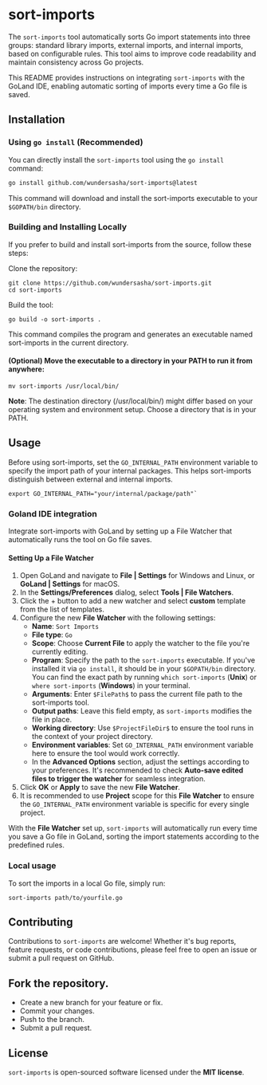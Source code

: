 # sort-imports

The `sort-imports` tool automatically sorts Go import statements into three groups: standard library imports, 
external imports, and internal imports, based on configurable rules. This tool aims to improve code readability and 
maintain consistency across Go projects.

This README provides instructions on integrating `sort-imports` with the GoLand IDE, enabling automatic sorting 
of imports every time a Go file is saved.

## Installation

### Using `go install` (Recommended)

You can directly install the `sort-imports` tool using the `go install` command:

```sh
go install github.com/wundersasha/sort-imports@latest
```
This command will download and install the sort-imports executable to your `$GOPATH/bin` directory.

### Building and Installing Locally
If you prefer to build and install sort-imports from the source, follow these steps:

Clone the repository:

```shell
git clone https://github.com/wundersasha/sort-imports.git
cd sort-imports
```
Build the tool:

```shell
go build -o sort-imports .
```
This command compiles the program and generates an executable named sort-imports in the current directory.

#### (Optional) Move the executable to a directory in your PATH to run it from anywhere:

```shell
mv sort-imports /usr/local/bin/
```
**Note**: The destination directory (/usr/local/bin/) might differ based on your operating system and environment 
setup. Choose a directory that is in your PATH.

## Usage
Before using sort-imports, set the `GO_INTERNAL_PATH` environment variable to specify the import path of your 
internal packages. This helps sort-imports distinguish between external and internal imports.

```shell
export GO_INTERNAL_PATH="your/internal/package/path"`
```

### Goland IDE integration

Integrate sort-imports with GoLand by setting up a File Watcher that automatically runs the tool on Go file saves.

#### Setting Up a File Watcher
1. Open GoLand and navigate to **File | Settings** for Windows and Linux, or **GoLand | Settings** for macOS.
2. In the **Settings/Preferences** dialog, select **Tools | File Watchers**.
3. Click the + button to add a new watcher and select **custom** template from the list of templates.
4. Configure the new **File Watcher** with the following settings:
   * **Name**: `Sort Imports`
   * **File type**: `Go`
   * **Scope**: Choose **Current File** to apply the watcher to the file you're currently editing.
   * **Program**: Specify the path to the `sort-imports` executable. If you've installed it via `go install`, 
   it should be in your `$GOPATH/bin` directory. You can find the exact path by running `which sort-imports` (**Unix**) 
   or `where sort-imports` (**Windows**) in your terminal.
   * **Arguments**: Enter `$FilePath$` to pass the current file path to the sort-imports tool.
   * **Output paths**: Leave this field empty, as `sort-imports` modifies the file in place.
   * **Working directory**: Use `$ProjectFileDir$` to ensure the tool runs in the context of your project directory.
   * **Environment variables**: Set `GO_INTERNAL_PATH` environment variable here to ensure the tool would work correctly.
   * In the **Advanced Options** section, adjust the settings according to your preferences. It's recommended 
   to check **Auto-save edited files to trigger the watcher** for seamless integration.
5. Click **OK** or **Apply** to save the new **File Watcher**.
6. It is recommended to use **Project** scope for this **File Watcher** to ensure the `GO_INTERNAL_PATH` environment
variable is specific for every single project.

With the **File Watcher** set up, `sort-imports` will automatically run every time you save a Go file in GoLand, 
sorting the import statements according to the predefined rules.

### Local usage

To sort the imports in a local Go file, simply run:

```shell
sort-imports path/to/yourfile.go
```

## Contributing
Contributions to `sort-imports` are welcome! Whether it's bug reports, feature requests, or code contributions, 
please feel free to open an issue or submit a pull request on GitHub.

## Fork the repository.
* Create a new branch for your feature or fix.
* Commit your changes.
* Push to the branch.
* Submit a pull request.

## License
`sort-imports` is open-sourced software licensed under the **MIT license**.
